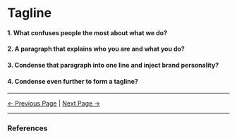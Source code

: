 # Tagline

#### 1. What confuses people the most about what we do?

#### 2. A paragraph that explains who you are and what you do?

#### 3. Condense that paragraph into one line and inject brand personality?

#### 4. Condense even further to form a tagline?

<hr/>

[<- Previous Page](./value-proposition.html)
|
[Next Page ->](./messaging.html)

<hr/>

### References
